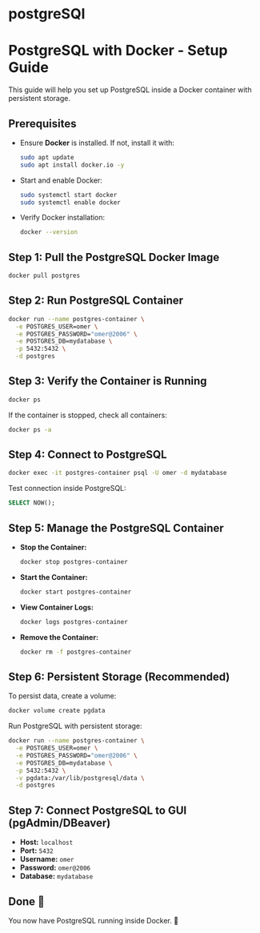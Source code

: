 # postgreSQl

# PostgreSQL with Docker - Setup Guide

This guide will help you set up PostgreSQL inside a Docker container with persistent storage.

## Prerequisites
- Ensure **Docker** is installed. If not, install it with:
  ```bash
  sudo apt update
  sudo apt install docker.io -y
  ```
- Start and enable Docker:
  ```bash
  sudo systemctl start docker
  sudo systemctl enable docker
  ```
- Verify Docker installation:
  ```bash
  docker --version
  ```

## Step 1: Pull the PostgreSQL Docker Image
```bash
docker pull postgres
```

## Step 2: Run PostgreSQL Container
```bash
docker run --name postgres-container \
  -e POSTGRES_USER=omer \
  -e POSTGRES_PASSWORD="omer@2006" \
  -e POSTGRES_DB=mydatabase \
  -p 5432:5432 \
  -d postgres
```

## Step 3: Verify the Container is Running
```bash
docker ps
```
If the container is stopped, check all containers:
```bash
docker ps -a
```

## Step 4: Connect to PostgreSQL
```bash
docker exec -it postgres-container psql -U omer -d mydatabase
```
Test connection inside PostgreSQL:
```sql
SELECT NOW();
```

## Step 5: Manage the PostgreSQL Container
- **Stop the Container:**
  ```bash
  docker stop postgres-container
  ```
- **Start the Container:**
  ```bash
  docker start postgres-container
  ```
- **View Container Logs:**
  ```bash
  docker logs postgres-container
  ```
- **Remove the Container:**
  ```bash
  docker rm -f postgres-container
  ```

## Step 6: Persistent Storage (Recommended)
To persist data, create a volume:
```bash
docker volume create pgdata
```
Run PostgreSQL with persistent storage:
```bash
docker run --name postgres-container \
  -e POSTGRES_USER=omer \
  -e POSTGRES_PASSWORD="omer@2006" \
  -e POSTGRES_DB=mydatabase \
  -p 5432:5432 \
  -v pgdata:/var/lib/postgresql/data \
  -d postgres
```

## Step 7: Connect PostgreSQL to GUI (pgAdmin/DBeaver)
- **Host:** `localhost`
- **Port:** `5432`
- **Username:** `omer`
- **Password:** `omer@2006`
- **Database:** `mydatabase`

## Done 🎉
You now have PostgreSQL running inside Docker. 🚀
